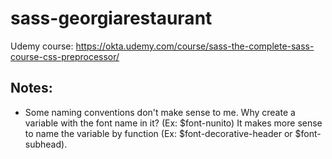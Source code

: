 # sass-georgiarestaurant

Udemy course: https://okta.udemy.com/course/sass-the-complete-sass-course-css-preprocessor/

## Notes:

- Some naming conventions don't make sense to me. Why create a variable with the font name in it? (Ex: $font-nunito) It makes more sense to name the variable by function (Ex: $font-decorative-header or $font-subhead).
